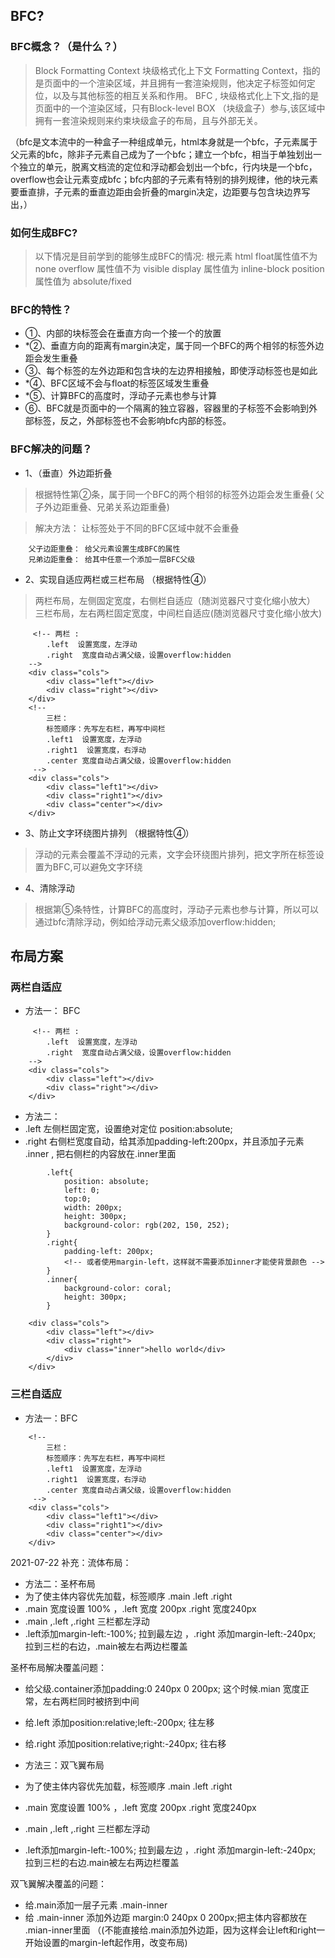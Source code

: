 ## BFC?

### BFC概念？（是什么？）
> Block Formatting Context 块级格式化上下文
> Formatting Context，指的是页面中的一个渲染区域，并且拥有一套渲染规则，他决定子标签如何定位，以及与其他标签的相互关系和作用。
> BFC , 块级格式化上下文,指的是页面中的一个渲染区域，只有Block-level BOX （块级盒子）参与,该区域中拥有一套渲染规则来约束块级盒子的布局，且与外部无关。

（bfc是文本流中的一种盒子一种组成单元，html本身就是一个bfc，子元素属于父元素的bfc，除非子元素自己成为了一个bfc；建立一个bfc，相当于单独划出一个独立的单元，脱离文档流的定位和浮动都会划出一个bfc，行内块是一个bfc，overflow也会让元素变成bfc；bfc内部的子元素有特别的排列规律，他的块元素要垂直排，子元素的垂直边距由会折叠的margin决定，边距要与包含块边界写出，）

### 如何生成BFC?

> 以下情况是目前学到的能够生成BFC的情况: 
> 根元素  html
> float属性值不为 none
> overflow 属性值不为 visible 
> display 属性值为 inline-block
> position属性值为 absolute/fixed

### BFC的特性？

- ①、内部的块标签会在垂直方向一个接一个的放置
- *②、垂直方向的距离有margin决定，属于同一个BFC的两个相邻的标签外边距会发生重叠
- ③、每个标签的左外边距和包含块的左边界相接触，即使浮动标签也是如此
- *④、BFC区域不会与float的标签区域发生重叠
- *⑤、计算BFC的高度时，浮动子元素也参与计算
- ⑥、BFC就是页面中的一个隔离的独立容器，容器里的子标签不会影响到外部标签，反之，外部标签也不会影响bfc内部的标签。

### BFC解决的问题？
- 1、（垂直）外边距折叠
> 根据特性第②条，属于同一个BFC的两个相邻的标签外边距会发生重叠( 父子外边距重叠、兄弟关系边距重叠)
<!-- 父子元素都属于html中的元素，它们要满足bfc内部元素的外边距排列规则，也就是垂直方向上边距会折叠，所以给子元素设置外边距的。父元素和子元素如果单独看，它们都对垂直方向上的那个元素A有外边距，父元素一开始的外边距为0，子元素也为0，当给子元素设置外边距时，子元素的外边距作用的是元素A，而父元素的外边距作用的也是A，它们是相邻元素，它们的外边距重叠，也就是比较以后选择最大值，作为它们各自的外边距 -->
> 解决方法： 让标签处于不同的BFC区域中就不会重叠
```
    父子边距重叠： 给父元素设置生成BFC的属性
    兄弟边距重叠： 给其中任意一个添加一层BFC父级
```
- 2、实现自适应两栏或三栏布局 （根据特性④）
> 两栏布局，左侧固定宽度，右侧栏自适应（随浏览器尺寸变化缩小放大）
> 三栏布局，左右两栏固定宽度，中间栏自适应(随浏览器尺寸变化缩小放大)
```
     <!-- 两栏 :  
        .left  设置宽度，左浮动
        .right  宽度自动占满父级，设置overflow:hidden
    -->
    <div class="cols">
        <div class="left"></div>
        <div class="right"></div>
    </div>
    <!-- 
        三栏：
        标签顺序：先写左右栏，再写中间栏
        .left1  设置宽度，左浮动
        .right1  设置宽度，右浮动
        .center 宽度自动占满父级，设置overflow:hidden
     -->
    <div class="cols">
        <div class="left1"></div>
        <div class="right1"></div>
        <div class="center"></div> 
    </div>
```

- 3、防止文字环绕图片排列 （根据特性④）
> 浮动的元素会覆盖不浮动的元素，文字会环绕图片排列，把文字所在标签设置为BFC,可以避免文字环绕
- 4、清除浮动
> 根据第⑤条特性，计算BFC的高度时，浮动子元素也参与计算，所以可以通过bfc清除浮动，例如给浮动元素父级添加overflow:hidden;





## 布局方案

### 两栏自适应
- 方法一： BFC

```
     <!-- 两栏 :  
        .left  设置宽度，左浮动
        .right  宽度自动占满父级，设置overflow:hidden
    -->
    <div class="cols">
        <div class="left"></div>
        <div class="right"></div>
    </div>
```

- 方法二： 
 - .left 左侧栏固定宽，设置绝对定位 position:absolute;
 - .right 右侧栏宽度自动，给其添加padding-left:200px，并且添加子元素 .inner , 把右侧栏的内容放在.inner里面
```
        .left{
            position: absolute;
            left: 0;
            top:0;
            width: 200px;
            height: 300px;
            background-color: rgb(202, 150, 252);
        }
        .right{
            padding-left: 200px;
            <!-- 或者使用margin-left，这样就不需要添加inner才能使背景颜色 -->
        }
        .inner{
            background-color: coral;
            height: 300px;
        }

    <div class="cols">
        <div class="left"></div>
        <div class="right">
            <div class="inner">hello world</div>
        </div>
    </div>
```

### 三栏自适应

- 方法一：BFC

```
    <!-- 
        三栏：
        标签顺序：先写左右栏，再写中间栏
        .left1  设置宽度，左浮动
        .right1  设置宽度，右浮动
        .center 宽度自动占满父级，设置overflow:hidden
     -->
    <div class="cols">
        <div class="left1"></div>
        <div class="right1"></div>
        <div class="center"></div> 
    </div>
```
2021-07-22 补充：流体布局：

- 方法二：圣杯布局
 - 为了使主体内容优先加载，标签顺序 .main  .left .right
 - .main 宽度设置 100%  ，.left 宽度 200px  .right 宽度240px
 - .main ,.left ,.right 三栏都左浮动
 - .left添加margin-left:-100%; 拉到最左边 ，.right 添加margin-left:-240px; 拉到三栏的右边，.main被左右两边栏覆盖

 圣杯布局解决覆盖问题：

 - 给父级.container添加padding:0 240px 0 200px; 这个时候.mian 宽度正常，左右两栏同时被挤到中间
 - 给.left 添加position:relative;left:-200px; 往左移
 - 给.right 添加position:relative;right:-240px; 往右移
 
 

- 方法三：双飞翼布局

- 为了使主体内容优先加载，标签顺序 .main  .left .right
 - .main 宽度设置 100%  ，.left 宽度 200px  .right 宽度240px
 - .main ,.left ,.right 三栏都左浮动
 - .left添加margin-left:-100%; 拉到最左边 ，.right 添加margin-left:-240px; 拉到三栏的右边.main被左右两边栏覆盖

 双飞翼解决覆盖的问题：
 - 给.main添加一层子元素 .main-inner 
 - 给 .main-inner 添加外边距  margin:0 240px 0 200px;把主体内容都放在 .mian-inner里面
（(不能直接给.main添加外边距，因为这样会让left和right一开始设置的margin-left起作用，改变布局)
